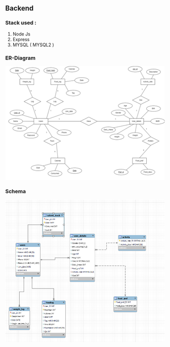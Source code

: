 ## Backend

### Stack used :
1) Node Js  
2) Express
3) MYSQL ( MYSQL2 )




### ER-Diagram
![ER-diagram](./public/ER-diagram.png)

### Schema
![Schema](./public/Schema.png)